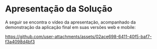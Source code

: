 # Apresentação da Solução

A seguir se encontra o vídeo da apresentação, acompanhado da demonstração da aplicação final em suas versões web e mobile:

https://github.com/user-attachments/assets/02ace698-6411-40f5-baf7-f3a4098d4bf3
